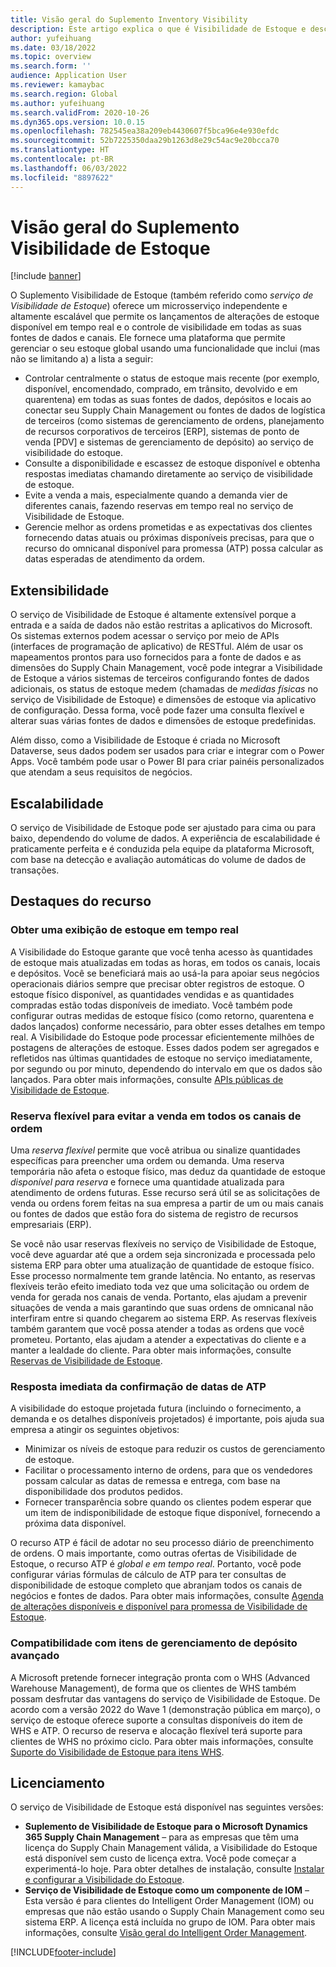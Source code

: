 ```yaml
---
title: Visão geral do Suplemento Inventory Visibility
description: Este artigo explica o que é Visibilidade de Estoque e descreve seus recursos.
author: yufeihuang
ms.date: 03/18/2022
ms.topic: overview
ms.search.form: ''
audience: Application User
ms.reviewer: kamaybac
ms.search.region: Global
ms.author: yufeihuang
ms.search.validFrom: 2020-10-26
ms.dyn365.ops.version: 10.0.15
ms.openlocfilehash: 782545ea38a209eb4430607f5bca96e4e930efdc
ms.sourcegitcommit: 52b7225350daa29b1263d8e29c54ac9e20bcca70
ms.translationtype: HT
ms.contentlocale: pt-BR
ms.lasthandoff: 06/03/2022
ms.locfileid: "8897622"
---
```

# <a name="inventory-visibility-add-in-overview"></a>Visão geral do Suplemento Visibilidade de Estoque

[!include [banner](../includes/banner.md)]

O Suplemento Visibilidade de Estoque (também referido como *serviço de Visibilidade de Estoque*) oferece um microsserviço independente e altamente escalável que permite os lançamentos de alterações de estoque disponível em tempo real e o controle de visibilidade em todas as suas fontes de dados e canais. Ele fornece uma plataforma que permite gerenciar o seu estoque global usando uma funcionalidade que inclui (mas não se limitando a) a lista a seguir:

- Controlar centralmente o status de estoque mais recente (por exemplo, disponível, encomendado, comprado, em trânsito, devolvido e em quarentena) em todas as suas fontes de dados, depósitos e locais ao conectar seu Supply Chain Management ou fontes de dados de logística de terceiros (como sistemas de gerenciamento de ordens, planejamento de recursos corporativos de terceiros \[ERP\], sistemas de ponto de venda \[PDV\] e sistemas de gerenciamento de depósito) ao serviço de visibilidade do estoque.
- Consulte a disponibilidade e escassez de estoque disponível e obtenha respostas imediatas chamando diretamente ao serviço de visibilidade de estoque.
- Evite a venda a mais, especialmente quando a demanda vier de diferentes canais, fazendo reservas em tempo real no serviço de Visibilidade de Estoque.
- Gerencie melhor as ordens prometidas e as expectativas dos clientes fornecendo datas atuais ou próximas disponíveis precisas, para que o recurso do omnicanal disponível para promessa (ATP) possa calcular as datas esperadas de atendimento da ordem.

## <a name="extensibility"></a>Extensibilidade

O serviço de Visibilidade de Estoque é altamente extensível porque a entrada e a saída de dados não estão restritas a aplicativos do Microsoft. Os sistemas externos podem acessar o serviço por meio de APIs (interfaces de programação de aplicativo) de RESTful. Além de usar os mapeamentos prontos para uso fornecidos para a fonte de dados e as dimensões do Supply Chain Management, você pode integrar a Visibilidade de Estoque a vários sistemas de terceiros configurando fontes de dados adicionais, os status de estoque medem (chamadas de *medidas físicas* no serviço de Visibilidade de Estoque) e dimensões de estoque via aplicativo de configuração. Dessa forma, você pode fazer uma consulta flexível e alterar suas várias fontes de dados e dimensões de estoque predefinidas.

Além disso, como a Visibilidade de Estoque é criada no Microsoft Dataverse, seus dados podem ser usados para criar e integrar com o Power Apps. Você também pode usar o Power BI para criar painéis personalizados que atendam a seus requisitos de negócios.

## <a name="scalability"></a>Escalabilidade

O serviço de Visibilidade de Estoque pode ser ajustado para cima ou para baixo, dependendo do volume de dados. A experiência de escalabilidade é praticamente perfeita e é conduzida pela equipe da plataforma Microsoft, com base na detecção e avaliação automáticas do volume de dados de transações.

## <a name="feature-highlights"></a>Destaques do recurso

### <a name="get-a-global-view-of-real-time-inventory"></a>Obter uma exibição de estoque em tempo real

A Visibilidade do Estoque garante que você tenha acesso às quantidades de estoque mais atualizadas em todas as horas, em todos os canais, locais e depósitos. Você se beneficiará mais ao usá-la para apoiar seus negócios operacionais diários sempre que precisar obter registros de estoque. O estoque físico disponível, as quantidades vendidas e as quantidades compradas estão todas disponíveis de imediato. Você também pode configurar outras medidas de estoque físico (como retorno, quarentena e dados lançados) conforme necessário, para obter esses detalhes em tempo real. A Visibilidade do Estoque pode processar eficientemente milhões de postagens de alterações de estoque. Esses dados podem ser agregados e refletidos nas últimas quantidades de estoque no serviço imediatamente, por segundo ou por minuto, dependendo do intervalo em que os dados são lançados. Para obter mais informações, consulte [APIs públicas de Visibilidade de Estoque](inventory-visibility-api.md).

### <a name="soft-reservation-to-avoid-overselling-across-all-order-channels"></a>Reserva flexível para evitar a venda em todos os canais de ordem

Uma *reserva flexível* permite que você atribua ou sinalize quantidades específicas para preencher uma ordem ou demanda. Uma reserva temporária não afeta o estoque físico, mas deduz da quantidade de estoque *disponível para reserva* e fornece uma quantidade atualizada para atendimento de ordens futuras. Esse recurso será útil se as solicitações de venda ou ordens forem feitas na sua empresa a partir de um ou mais canais ou fontes de dados que estão fora do sistema de registro de recursos empresariais (ERP).

Se você não usar reservas flexíveis no serviço de Visibilidade de Estoque, você deve aguardar até que a ordem seja sincronizada e processada pelo sistema ERP para obter uma atualização de quantidade de estoque físico. Esse processo normalmente tem grande latência. No entanto, as reservas flexíveis terão efeito imediato toda vez que uma solicitação ou ordem de venda for gerada nos canais de venda. Portanto, elas ajudam a prevenir situações de venda a mais garantindo que suas ordens de omnicanal não interfiram entre si quando chegarem ao sistema ERP. As reservas flexíveis também garantem que você possa atender a todas as ordens que você prometeu. Portanto, elas ajudam a atender a expectativas do cliente e a manter a lealdade do cliente. Para obter mais informações, consulte [Reservas de Visibilidade de Estoque](inventory-visibility-reservations.md).

### <a name="immediate-response-of-atp-dates-confirmation"></a>Resposta imediata da confirmação de datas de ATP

A visibilidade do estoque projetada futura (incluindo o fornecimento, a demanda e os detalhes disponíveis projetados) é importante, pois ajuda sua empresa a atingir os seguintes objetivos:

- Minimizar os níveis de estoque para reduzir os custos de gerenciamento de estoque.
- Facilitar o processamento interno de ordens, para que os vendedores possam calcular as datas de remessa e entrega, com base na disponibilidade dos produtos pedidos.
- Fornecer transparência sobre quando os clientes podem esperar que um item de indisponibilidade de estoque fique disponível, fornecendo a próxima data disponível.

O recurso ATP é fácil de adotar no seu processo diário de preenchimento de ordens. O mais importante, como outras ofertas de Visibilidade de Estoque, o recurso ATP é *global e em tempo real*. Portanto, você pode configurar várias fórmulas de cálculo de ATP para ter consultas de disponibilidade de estoque completo que abranjam todos os canais de negócios e fontes de dados. Para obter mais informações, consulte [Agenda de alterações disponíveis e disponível para promessa de Visibilidade de Estoque](inventory-visibility-available-to-promise.md).

### <a name="compatibility-with-advanced-warehouse-management-items"></a>Compatibilidade com itens de gerenciamento de depósito avançado

A Microsoft pretende fornecer integração pronta com o WHS (Advanced Warehouse Management), de forma que os clientes de WHS também possam desfrutar das vantagens do serviço de Visibilidade de Estoque. De acordo com a versão 2022 do Wave 1 (demonstração pública em março), o serviço de estoque oferece suporte a consultas disponíveis do item de WHS e ATP. O recurso de reserva e alocação flexível terá suporte para clientes de WHS no próximo ciclo. Para obter mais informações, consulte [Suporte do Visibilidade de Estoque para itens WHS](inventory-visibility-whs-support.md).

## <a name="licensing"></a>Licenciamento

O serviço de Visibilidade de Estoque está disponível nas seguintes versões:

- **Suplemento de Visibilidade de Estoque para o Microsoft Dynamics 365 Supply Chain Management** – para as empresas que têm uma licença do Supply Chain Management válida, a Visibilidade do Estoque está disponível sem custo de licença extra. Você pode começar a experimentá-lo hoje. Para obter detalhes de instalação, consulte [Instalar e configurar a Visibilidade do Estoque](inventory-visibility-setup.md).
- **Serviço de Visibilidade de Estoque como um componente de IOM** – Esta versão é para clientes do Intelligent Order Management (IOM) ou empresas que não estão usando o Supply Chain Management como seu sistema ERP. A licença está incluída no grupo de IOM. Para obter mais informações, consulte [Visão geral do Intelligent Order Management](/dynamics365/intelligent-order-management/overview).

[!INCLUDE[footer-include](../../includes/footer-banner.md)]
